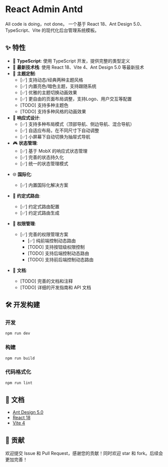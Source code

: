 # React Admin Antd
All code is doing，not done。
一个基于 React 18、Ant Design 5.0、TypeScript、Vite 的现代化后台管理系统模板。

## ✨ 特性

- 🎯 **TypeScript**: 使用 TypeScript 开发，提供完整的类型定义
- 🚀 **最新技术栈**: 使用 React 18、Vite 4、Ant Design 5.0 等最新技术
- 🎨 **主题定制**: 
  - [✅] 支持动态/经典两种主题风格 
  - [✅] 内置亮色/暗色主题，支持跟随系统
  - [✅] 优雅的主题切换动画效果
  - [✅] 更自由的页面布局调整，支持Logo、用户交互等配置
  - [TODO] 支持多种主题色
  - [TODO] 支持多种风格的动画效果
- 📱 **响应式设计**: 
  - [✅] 支持多种布局模式（顶部导航、侧边导航、混合导航）
  - [✅] 自适应布局，在不同尺寸下自动调整
  - [✅] 小屏幕下自动切换为抽屉式导航
- 🎮 **状态管理**: 
  - [✅] 基于 MobX 的响应式状态管理
  - [✅] 完善的状态持久化
  - [✅] 统一的状态管理模式
<!-- - 🎪 **动画过渡**: 
  - 丝滑的主题切换动画
  - 优雅的抽屉滑动效果
  - 平滑的状态过渡 -->
- 🌐 **国际化**: 
  - [✅] 内置国际化解决方案
- 📱 **约定式路由**: 
  - [✅] 约定式路由配置
  - [✅] 约定式路由生成
  
- 🔐 **权限管理**: 
  - [✅] 完善的权限管理方案
    - [✅] 纯前端控制动态路由
    - [TODO] 支持按钮级权限控制
    - [TODO] 支持后端控制动态路由
    - [TODO] 支持前后端控制动态路由
- 📝 **文档**: 
  - [TODO] 完善的文档和注释
  - [TODO] 详细的开发指南和 API 文档


## 🛠 开发构建
### 开发
```bash
npm run dev
```

### 构建
```bash
npm run build
```

### 代码格式化
```bash
npm run lint
```

## 📝 文档

- [Ant Design 5.0](https://ant.design/docs/react/introduce-cn)
- [React 18](https://reactjs.org/blog/2022/03/29/react-v18.html)
- [Vite 4](https://vitejs.dev/guide/)

## 🤝 贡献

欢迎提交 Issue 和 Pull Request，感谢您的贡献！同时欢迎 star 和 fork。后续会更加完善！